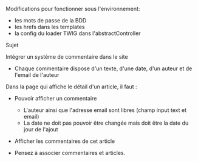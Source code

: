 Modifications pour fonctionner sous l'environnement: 
- les mots de passe de la BDD
- les hrefs dans les templates
- la config du loader TWIG dans l'abstractController

Sujet 

Intégrer un système de commentaire dans le site

- Chaque commentaire dispose d'un texte, d'une date, d'un auteur et de l'email de l'auteur 

Dans la page qui affiche le détail d'un article, il faut : 
- Pouvoir afficher un commentaire
    - L'auteur ainsi que l'adresse email sont libres (champ input text et email)
    - La date ne doit pas pouvoir être changée mais doit être la date du jour de l'ajout
- Afficher les commentaires de cet article

- Pensez à associer commentaires et articles. 